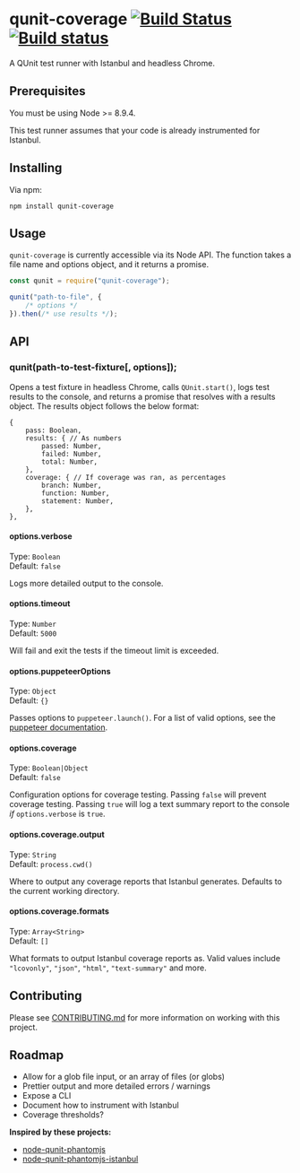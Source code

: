 # qunit-coverage [![Build Status](https://travis-ci.org/Conrad2134/qunit-coverage.svg?branch=master)](https://travis-ci.org/Conrad2134/qunit-coverage) [![Build status](https://ci.appveyor.com/api/projects/status/inywlnt2my7d7okp/branch/master?svg=true)](https://ci.appveyor.com/project/Conrad2134/qunit-coverage/branch/master)

A QUnit test runner with Istanbul and headless Chrome.

## Prerequisites

You must be using Node >= 8.9.4.

This test runner assumes that your code is already instrumented for Istanbul.

## Installing

Via npm:

`npm install qunit-coverage`

## Usage

`qunit-coverage` is currently accessible via its Node API. The function takes a file name and options object, and it returns a promise.

```javascript
const qunit = require("qunit-coverage");

qunit("path-to-file", {
	/* options */
}).then(/* use results */);
```

## API

### qunit(path-to-test-fixture[, options]);

Opens a test fixture in headless Chrome, calls `QUnit.start()`, logs test results to the console, and returns a promise that resolves with a results object. The results object follows the below format:

```
{
	pass: Boolean,
	results: { // As numbers
		passed: Number,
		failed: Number,
		total: Number,
	},
	coverage: { // If coverage was ran, as percentages
		branch: Number,
		function: Number,
		statement: Number,
	},
},
```

#### options.verbose

Type: `Boolean`<br />
Default: `false`

Logs more detailed output to the console.

#### options.timeout

Type: `Number`<br />
Default: `5000`

Will fail and exit the tests if the timeout limit is exceeded.

#### options.puppeteerOptions

Type: `Object`<br />
Default: `{}`

Passes options to `puppeteer.launch()`. For a list of valid options, see the [puppeteer documentation](https://github.com/GoogleChrome/puppeteer/blob/master/docs/api.md#puppeteerlaunchoptions).

#### options.coverage

Type: `Boolean|Object`<br />
Default: `false`

Configuration options for coverage testing. Passing `false` will prevent coverage testing. Passing `true` will log a text summary report to the console _if_ `options.verbose` is `true`.

#### options.coverage.output

Type: `String`<br />
Default: `process.cwd()`

Where to output any coverage reports that Istanbul generates. Defaults to the current working directory.

#### options.coverage.formats

Type: `Array<String>`<br />
Default: `[]`

What formats to output Istanbul coverage reports as. Valid values include `"lcovonly"`, `"json"`, `"html"`, `"text-summary"` and more.

## Contributing

Please see [CONTRIBUTING.md](./CONTRIBUTING.md) for more information on working with this project.

## Roadmap

* Allow for a glob file input, or an array of files (or globs)
* Prettier output and more detailed errors / warnings
* Expose a CLI
* Document how to instrument with Istanbul
* Coverage thresholds?

**Inspired by these projects:**

* [node-qunit-phantomjs](https://github.com/jonkemp/node-qunit-phantomjs)
* [node-qunit-phantomjs-istanbul](https://github.com/kmudrick/node-qunit-phantomjs-istanbul)
